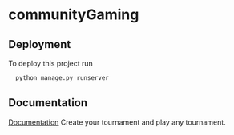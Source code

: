 # communityGaming

## Deployment

To deploy this project run

```bash
  python manage.py runserver
```

  
## Documentation

[Documentation](https://linktodocumentation)
Create your tournament and play any tournament.
